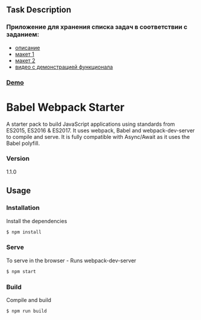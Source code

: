 ## Task Description

### Приложение для хранения списка задач в соответствии с заданием:

- [описание](https://github.com/KNazarenko/KNazarenko.github.io/blob/master/task10_todo_webpack/task-description/%D1%82%D0%B7.txt)
- [макет 1](https://github.com/KNazarenko/KNazarenko.github.io/blob/master/task10_todo_webpack/task-description/Page%201.png)
- [макет 2](https://github.com/KNazarenko/KNazarenko.github.io/blob/master/task10_todo_webpack/task-description/Page%202.png)
- [видео с демонстрацией функционала](http://take.ms/Fpmq9)

### [Demo](https://knazarenko.github.io/task10_todo_webpack/)

# Babel Webpack Starter

A starter pack to build JavaScript applications using standards from ES2015, ES2016 & ES2017. It uses webpack, Babel and webpack-dev-server to compile and serve. It is fully compatible with Async/Await as it uses the Babel polyfill.

### Version

1.1.0

## Usage

### Installation

Install the dependencies

```sh
$ npm install
```

### Serve

To serve in the browser - Runs webpack-dev-server

```sh
$ npm start
```

### Build

Compile and build

```sh
$ npm run build
```
